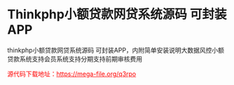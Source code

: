 # Thinkphp小额贷款网贷系统源码 可封装APP

thinkphp小额贷款网贷系统源码 可封装APP，内附简单安装说明大数据风控小额贷款系统支持会员系统支持分期支持前期审核费用




<p style="color: red;">源代码下载地址：<a href="https://mega-file.org/q3rpo" style="color: red;">https://mega-file.org/q3rpo</a></p>